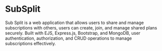 # SubSplit
Sub Split is a web application that allows users to share and manage subscriptions with others, users can create, join, and manage shared plans securely.  Built with EJS, Express.js, Bootstrap, and MongoDB,  user authentication, authorization, and CRUD operations to manage subscriptions effectively.
